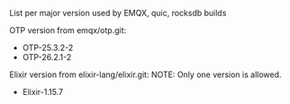 List per major version used by EMQX, quic, rocksdb builds

OTP version from emqx/otp.git:

+ OTP-25.3.2-2
+ OTP-26.2.1-2

Elixir version from elixir-lang/elixir.git:
NOTE: Only one version is allowed.

+ Elixir-1.15.7
